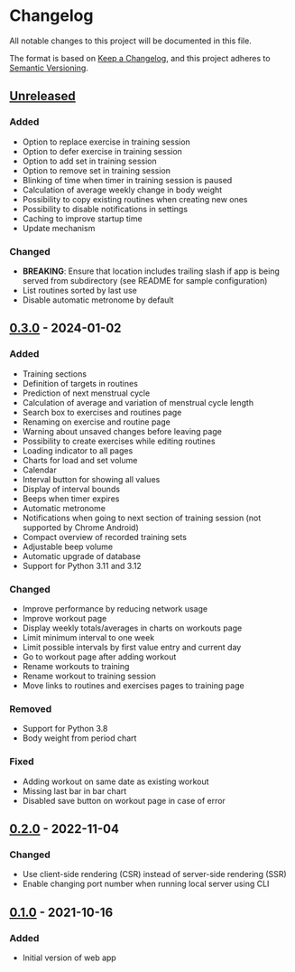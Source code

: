 # Changelog

All notable changes to this project will be documented in this file.

The format is based on [Keep a Changelog](https://keepachangelog.com/en/1.0.0/),
and this project adheres to [Semantic Versioning](https://semver.org/spec/v2.0.0.html).

## [Unreleased]

### Added

- Option to replace exercise in training session
- Option to defer exercise in training session
- Option to add set in training session
- Option to remove set in training session
- Blinking of time when timer in training session is paused
- Calculation of average weekly change in body weight
- Possibility to copy existing routines when creating new ones
- Possibility to disable notifications in settings
- Caching to improve startup time
- Update mechanism

### Changed

- **BREAKING**: Ensure that location includes trailing slash if app is being served from subdirectory (see README for sample configuration)
- List routines sorted by last use
- Disable automatic metronome by default

## [0.3.0] - 2024-01-02

### Added

- Training sections
- Definition of targets in routines
- Prediction of next menstrual cycle
- Calculation of average and variation of menstrual cycle length
- Search box to exercises and routines page
- Renaming on exercise and routine page
- Warning about unsaved changes before leaving page
- Possibility to create exercises while editing routines
- Loading indicator to all pages
- Charts for load and set volume
- Calendar
- Interval button for showing all values
- Display of interval bounds
- Beeps when timer expires
- Automatic metronome
- Notifications when going to next section of training session (not supported by Chrome Android)
- Compact overview of recorded training sets
- Adjustable beep volume
- Automatic upgrade of database
- Support for Python 3.11 and 3.12

### Changed

- Improve performance by reducing network usage
- Improve workout page
- Display weekly totals/averages in charts on workouts page
- Limit minimum interval to one week
- Limit possible intervals by first value entry and current day
- Go to workout page after adding workout
- Rename workouts to training
- Rename workout to training session
- Move links to routines and exercises pages to training page

### Removed

- Support for Python 3.8
- Body weight from period chart

### Fixed

- Adding workout on same date as existing workout
- Missing last bar in bar chart
- Disabled save button on workout page in case of error

## [0.2.0] - 2022-11-04

### Changed

- Use client-side rendering (CSR) instead of server-side rendering (SSR)
- Enable changing port number when running local server using CLI

## [0.1.0] - 2021-10-16

### Added

- Initial version of web app

[Unreleased]: https://github.com/treiher/valens/compare/v0.3.0...HEAD
[0.3.0]: https://github.com/treiher/valens/compare/v0.2.0...v0.3.0
[0.2.0]: https://github.com/treiher/valens/compare/v0.1.0...v0.2.0
[0.1.0]: https://github.com/treiher/valens/compare/1b1733763a5f904886da9d49ea545a527f11e17f...v0.1.0
